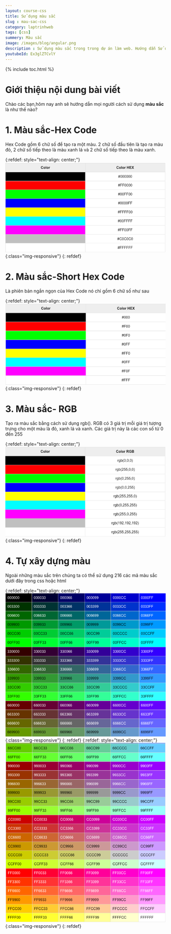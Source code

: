 ```yaml
---
layout: course-css
title: Sử dụng màu sắc  
slug : mau-sac-css
category: laptrinhweb
tags: [css]
summery: Màu sắc  
image: /images/blog/angular.png
description : Sử dụng màu sắc trong trong dự án làm web. Hướng dẫn Sử dụng màu sắc trong CSS vào dự án web. 
youtubeId: Ex3glZTCvlY
---
```


{% include toc.html %}

# **Giới thiệu nội dung bài viết**

Chào các bạn,hôm nay anh sẽ hướng dẫn mọi người cách sử dụng <b>màu sắc</b> là như thế nào?

# **1. Màu sắc-Hex Code**

Hex Code gồm 6 chữ số để tạo ra một màu. 2 chữ số đầu tiên là tạo ra màu đỏ, 2 chữ số tiếp theo là màu xanh lá và 2 chữ số tiếp theo là màu xanh.

{:refdef: style="text-align: center;"}
![color](/images/post/css/color1.png){:class="img-responsive"}
{: refdef}

# **2. Màu sắc-Short Hex Code**

Là phiên bản ngắn ngọn của Hex Code nó chỉ gồm 6 chữ số như sau

{:refdef: style="text-align: center;"}
![color](/images/post/css/color2.png){:class="img-responsive"}
{: refdef}

# **3. Màu sắc- RGB**

Tạo ra màu sắc bằng cách sử dụng rgb(). RGB có 3 giá trị mỗi giá trị tượng trưng cho một màu là đỏ, xanh lá và xanh. Các giá trị này là các con số từ 0 đến 255

{:refdef: style="text-align: center;"}
![color3](/images/post/css/color3.png){:class="img-responsive"}
{: refdef}

# **4. Tự xây dựng màu**

Ngoài những màu sắc trên chúng ta có thể sử dụng 216 các mã màu sắc dưới đây trong css hoặc html

{:refdef: style="text-align: center;"}
![color4](/images/post/css/color4.png){:class="img-responsive"}
{: refdef}
{:refdef: style="text-align: center;"}
![color5](/images/post/css/color5.png){:class="img-responsive"}
{: refdef}